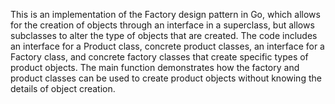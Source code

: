 This is an implementation of the Factory design pattern in Go, which allows for the creation of objects through an interface in a superclass, but allows subclasses to alter the type of objects that are created. The code includes an interface for a Product class, concrete product classes, an interface for a Factory class, and concrete factory classes that create specific types of product objects. The main function demonstrates how the factory and product classes can be used to create product objects without knowing the details of object creation.



